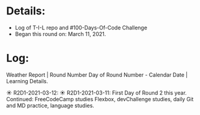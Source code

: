 # Details:
* Log of T-I-L repo and #100-Days-Of-Code Challenge
* Began this round on: March 11, 2021. 


# Log:
Weather Report | Round Number Day of Round Number - Calendar Date |  Learning Details. 

☀️ R2D1-2021-03-12: 
☀️ R2D1-2021-03-11: First Day of Round 2 this year. Continued: FreeCodeCamp studies Flexbox, devChallenge studies, daily Git and MD practice, language studies.<br>

